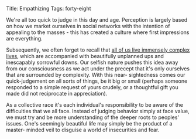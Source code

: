 Title: Empathizing
Tags: forty-eight

We're all too quick to judge in this day and age. Perception is largely based
on how we market ourselves in social networks with the intention of appealing
to the masses - this has created a culture where first impressions are
everything.



Subsequently, we often forget to recall that [all of us live immensely complex
lives](http://giorgiodelgado.ca/sonder/ "Sonder"), which are accompanied with
beautifully unplanned ups and inescapably sorrowful downs. Our selfish nature
pushes this idea away from our consciousness as we act under the precept that
it's only ourselves that are surrounded by complexity. With this near-
sightedness comes our quick-judgement on all sorts of things, be it big or
small (perhaps someone responded to a simple request of yours crudely, or a
thoughtful gift you made did not reciprocate in appreciation).



As a collective race it's each individual's responsibility to be aware of the
difficulties that we all face. Instead of judging behavior simply at face
value, we must try and be more understanding of the deeper roots to peoples'
issues. One's seemingly beautiful life may simply be the product of a master-
minded veil to disguise a world of insecurities and fear.

